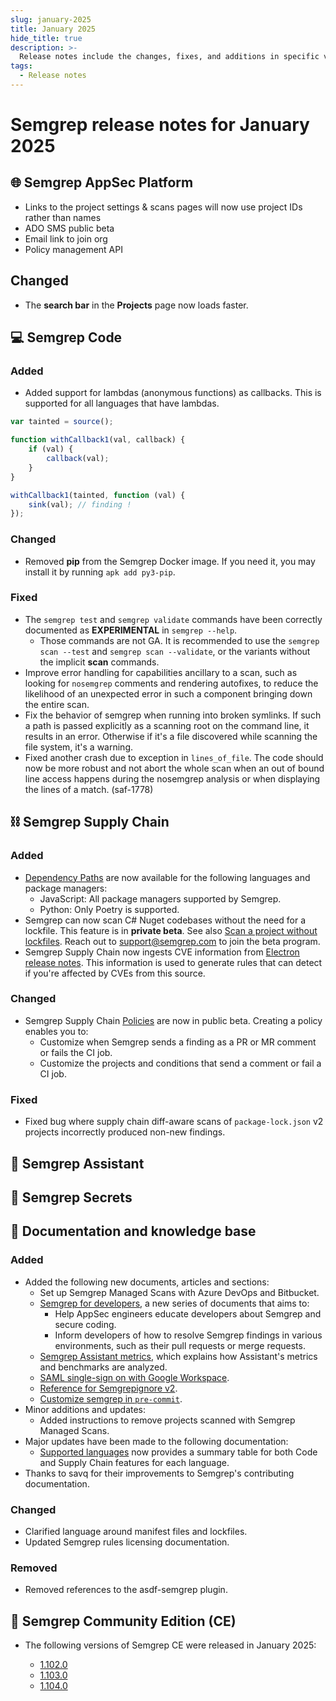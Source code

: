 ```yaml
---
slug: january-2025
title: January 2025
hide_title: true
description: >-
  Release notes include the changes, fixes, and additions in specific versions of Semgrep.
tags:
  - Release notes
---
```


# Semgrep release notes for January 2025

<!-- Remember to update latest endpoint -->
<!-- Remember to update index page -->


## 🌐 Semgrep AppSec Platform

- Links to the project settings & scans pages will now use project IDs rather than names
- ADO SMS public beta
- Email link to join org
- Policy management API

## Changed

- The **search bar** in the **Projects** page now loads faster.  <!-- 18697 -->

## 💻 Semgrep Code

### Added

- Added support for lambdas (anonymous functions) as callbacks. This is supported for all languages that have lambdas.

```javascript
var tainted = source();

function withCallback1(val, callback) {
    if (val) {
        callback(val);
    }
}

withCallback1(tainted, function (val) {
    sink(val); // finding !
});
```

### Changed

- Removed **pip** from the Semgrep Docker image. If you need it, you may install it by running `apk add py3-pip`.

### Fixed

- The `semgrep test` and `semgrep validate` commands have been correctly documented as **EXPERIMENTAL** in `semgrep --help`.
  - Those commands are not GA. It is recommended to use the `semgrep scan --test` and `semgrep scan --validate`, or the variants without the implicit **scan** commands.
- Improve error handling for capabilities ancillary to a scan, such as looking for `nosemgrep` comments and rendering autofixes, to reduce the likelihood of an unexpected error in such a component bringing down the entire scan.
- Fix the behavior of semgrep when running into broken symlinks. If such a path is passed explicitly as a scanning root on the command line, it results in an error. Otherwise if it's a file discovered while scanning the file system, it's a warning.
- Fixed another crash due to exception in `lines_of_file`. The code should now be more robust and not abort the whole scan when an out of bound line access happens during the nosemgrep analysis or when displaying the lines of a match. (saf-1778)

## ⛓️ Semgrep Supply Chain

### Added

<!-- Dependency graphs? -->
- [Dependency Paths](/semgrep-supply-chain/dependency-search#view-the-dependency-path) are now available for the following languages and package managers:
  - JavaScript: All package managers supported by Semgrep.
  - Python: Only Poetry is supported.
- Semgrep can now scan C# Nuget codebases without the need for a lockfile. This feature is in **private beta**. See also [Scan a project without lockfiles](/semgrep-supply-chain/getting-started#scan-a-project-without-lockfiles-beta). Reach out to [<i class="fa-regular fa-envelope"></i> support@semgrep.com](mailto:support@semgrep.com) to join the beta program.
- Semgrep Supply Chain now ingests CVE information from [<i class="fas fa-external-link fa-xs"></i> Electron release notes](https://releases.electronjs.org/releases/stable). This information is used to generate rules that can detect if you're affected by CVEs from this source.

### Changed

- Semgrep Supply Chain [Policies](/supply-chain/policies) are now in public beta. Creating a policy enables you to:
  - Customize when Semgrep sends a finding as a PR or MR comment or fails the CI job.
  - Customize the projects and conditions that send a comment or fail a CI job.

### Fixed

- Fixed bug where supply chain diff-aware scans of `package-lock.json` v2 projects incorrectly produced non-new findings.

## 🤖 Semgrep Assistant 

## 🔐 Semgrep Secrets

## 📝 Documentation and knowledge base

### Added 
- Added the following new documents, articles and sections:
  - Set up Semgrep Managed Scans with Azure DevOps and Bitbucket.
  - [Semgrep for developers](/for-developers/overviews), a new series of documents that aims to:
    - Help AppSec engineers educate developers about Semgrep and secure coding.
    - Inform developers of how to resolve Semgrep findings in various environments, such as their pull requests or merge requests.
  - [Semgrep Assistant metrics](/semgrep-assistant/metrics), which explains how Assistant's metrics and benchmarks are analyzed.
  - [SAML single-sign on with Google Workspace](/kb/semgrep-appsec-platform/saml-google-workspace).
  - [Reference for Semgrepignore v2](/semgrepignore-v2-reference).
  - [Customize semgrep in `pre-commit`](/kb/integrations/customize-semgrep-precommit).
- Minor additions and updates:
  - Added instructions to remove projects scanned with Semgrep Managed Scans.
- Major updates have been made to the following documentation:
  - [Supported languages](/supported-languages) now provides a summary table for both Code and Supply Chain features for each language.
- Thanks to savq for their improvements to Semgrep's contributing documentation.

### Changed

- Clarified language around manifest files and lockfiles.
- Updated Semgrep rules licensing documentation.

### Removed

- Removed references to the asdf-semgrep plugin.

## 🔧 Semgrep Community Edition (CE)

* The following versions of Semgrep CE were released in January 2025:

  - [<i class="fas fa-external-link fa-xs"></i> 1.102.0](https://github.com/semgrep/semgrep/releases/tag/v1.102.0) 
  - [<i class="fas fa-external-link fa-xs"></i> 1.103.0](https://github.com/semgrep/semgrep/releases/tag/v1.103.0)
  - [<i class="fas fa-external-link fa-xs"></i> 1.104.0](https://github.com/semgrep/semgrep/releases/tag/v1.104.0)
